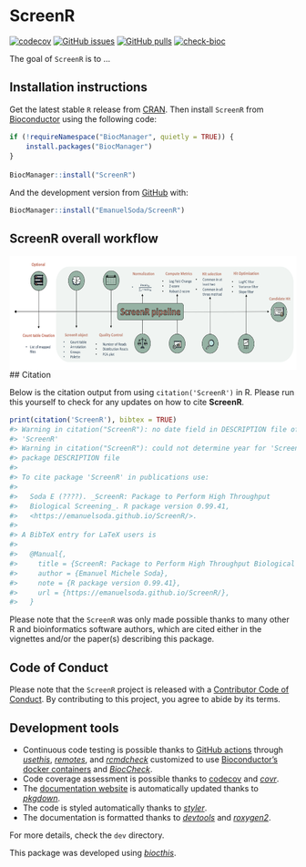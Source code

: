 
<!-- README.md is generated from README.Rmd. Please edit that file -->

# ScreenR

<!-- badges: start -->

[![codecov](https://codecov.io/gh/EmanuelSoda/ScreenR/branch/master/graph/badge.svg?token=NX5YVRP4L0)](https://codecov.io/gh/EmanuelSoda/ScreenR)
[![GitHub
issues](https://img.shields.io/github/issues/EmanuelSoda/ScreenR)](https://github.com/EmanuelSoda/ScreenR/issues)
[![GitHub
pulls](https://img.shields.io/github/issues-pr/EmanuelSoda/ScreenR)](https://github.com/EmanuelSoda/ScreenR/pulls)
[![check-bioc](https://github.com/EmanuelSoda/ScreenR/workflows/check-bioc/badge.svg)](https://github.com/EmanuelSoda/ScreenR/actions)
<!-- badges: end -->

The goal of `ScreenR` is to …

## Installation instructions

Get the latest stable `R` release from
[CRAN](http://cran.r-project.org/). Then install `ScreenR` from
[Bioconductor](http://bioconductor.org/) using the following code:

``` r
if (!requireNamespace("BiocManager", quietly = TRUE)) {
    install.packages("BiocManager")
}

BiocManager::install("ScreenR")
```

And the development version from
[GitHub](https://github.com/EmanuelSoda/ScreenR) with:

``` r
BiocManager::install("EmanuelSoda/ScreenR")
```

## ScreenR overall workflow

<img src="man/figures/Pipeline.png" align="top" height="200"/> \##
Citation

Below is the citation output from using `citation('ScreenR')` in R.
Please run this yourself to check for any updates on how to cite
**ScreenR**.

``` r
print(citation('ScreenR'), bibtex = TRUE)
#> Warning in citation("ScreenR"): no date field in DESCRIPTION file of package
#> 'ScreenR'
#> Warning in citation("ScreenR"): could not determine year for 'ScreenR' from
#> package DESCRIPTION file
#> 
#> To cite package 'ScreenR' in publications use:
#> 
#>   Soda E (????). _ScreenR: Package to Perform High Throughput
#>   Biological Screening_. R package version 0.99.41,
#>   <https://emanuelsoda.github.io/ScreenR/>.
#> 
#> A BibTeX entry for LaTeX users is
#> 
#>   @Manual{,
#>     title = {ScreenR: Package to Perform High Throughput Biological Screening},
#>     author = {Emanuel Michele Soda},
#>     note = {R package version 0.99.41},
#>     url = {https://emanuelsoda.github.io/ScreenR/},
#>   }
```

Please note that the `ScreenR` was only made possible thanks to many
other R and bioinformatics software authors, which are cited either in
the vignettes and/or the paper(s) describing this package.

## Code of Conduct

Please note that the `ScreenR` project is released with a [Contributor
Code of Conduct](http://bioconductor.org/about/code-of-conduct/). By
contributing to this project, you agree to abide by its terms.

## Development tools

-   Continuous code testing is possible thanks to [GitHub
    actions](https://www.tidyverse.org/blog/2020/04/usethis-1-6-0/)
    through *[usethis](https://CRAN.R-project.org/package=usethis)*,
    *[remotes](https://CRAN.R-project.org/package=remotes)*, and
    *[rcmdcheck](https://CRAN.R-project.org/package=rcmdcheck)*
    customized to use [Bioconductor’s docker
    containers](https://www.bioconductor.org/help/docker/) and
    *[BiocCheck](https://bioconductor.org/packages/3.15/BiocCheck)*.
-   Code coverage assessment is possible thanks to
    [codecov](https://codecov.io/gh) and
    *[covr](https://CRAN.R-project.org/package=covr)*.
-   The [documentation website](http://EmanuelSoda.github.io/ScreenR) is
    automatically updated thanks to
    *[pkgdown](https://CRAN.R-project.org/package=pkgdown)*.
-   The code is styled automatically thanks to
    *[styler](https://CRAN.R-project.org/package=styler)*.
-   The documentation is formatted thanks to
    *[devtools](https://CRAN.R-project.org/package=devtools)* and
    *[roxygen2](https://CRAN.R-project.org/package=roxygen2)*.

For more details, check the `dev` directory.

This package was developed using
*[biocthis](https://bioconductor.org/packages/3.15/biocthis)*.
